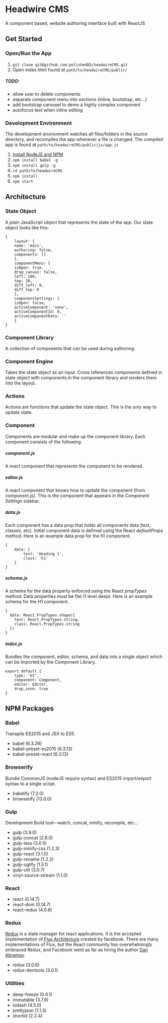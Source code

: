 
# Headwire CMS
A component based, website authoring interface built with ReactJS

## Get Started
### Open/Run the App
1. `git clone git@github.com:polished85/headwireCMS.git`
2. Open index.html found at `path/to/headwireCMS/public/`

##### TODO:
* allow user to delete components
* separate component menu into sections (inline, bootstrap, etc&hellip;)
* add bootstrap carousel to demo a highly complex component
* autofocus text when inline editing

### Development Environment
The development environment watches all files/folders in the source directory, and recompiles the app whenever a file is changed. The compiled app is found at `path/to/headwireCMS/public/js/app.js`

1. [Install NodeJS and NPM](https://nodejs.org/en/)
2. `npm install babel -g`
3. `npm install gulp -g`
4. `cd path/to/headwireCMS`
5. `npm install`
6. `npm start`

## Architecture
### State Object
A plain JavaScript object that represents the state of the app. Our state object looks like this:
```
{
	layout: {
    name: 'main',
    authoring: false,
    components: []
	},
	componentMenu: {
    isOpen: true, 
    drag_canvas: false, 
    left: 100,
    top: 10, 
    diff_left: 0,
    diff_top: 0  
	},
	componentSettings: {
    isOpen: false,
    activeComponent: 'none',
    activeComponentId: 0,
    activeComponentData: ''
	}
}
```
### Component Library
A collection of components that can be used during authoring.

### Component Engine
Takes the state object as an input. Cross references components defined in state object with components in the component library and renders them into the layout.

### Actions
Actions are functions that update the state object. This is the only way to update state.

### Component
Components are modular and make up the component library. Each component consists of the following:

##### component.js
A react component that represents the component to be rendered.

##### editor.js
A react component that knows how to update the component (from component.js). This is the component that appears in the *Component Settings* sidebar.

##### data.js
Each component has a data prop that holds all components data (text, classes, etc). Initial component data is defined using the React *defaultProps* method. Here is an example data prop for the h1 component.
```
{
	data: }
		text: 'Heading 1',
		class: 'h1'
	}
}
```
##### schema.js
A schema for the data property enforced using the React *propTypes* method. Data properties must be flat (1 level deep). Here is an example schema for the H1 component.
```
{
  data: React.PropTypes.shape({
    text: React.PropTypes.string,
    class: React.PropTypes.string
  })
}
```
##### index.js
Bundles the component, editor, schema, and data into a single object which can be imported by the Component Library.
```
export default {
	type: 'H1',
	component: Component,
	editor: Editor,
	drop_zone: true
}
```

## NPM Packages
### Babel
Transpile ES2015 and JSX to ES5.

* babel (6.3.26)
* babel-preset-es2015 (6.3.13)
* babel-preset-react (6.3.13)

### Browserify
Bundle CommonJS (nodeJS require syntax) and ES2015 import/export syntax to a single script.

* babelify (7.2.0)
* browserify (13.0.0)

### Gulp
Development Build tool&mdash;watch, concat, minify, recompile, etc&hellip;

* gulp (3.9.0)
* gulp-concat (2.6.0)
* gulp-less (3.0.5)
* gulp-minify-css (1.2.3)
* gulp-react (3.1.0)
* gulp-rename (1.2.2)
* gulp-uglify (1.5.1)
* gulp-util (3.0.7)
* vinyl-source-stream (1.1.0)

### React
* react (0.14.7)
* react-dom (0.14.7)
* react-redux (4.0.6)

### Redux
[Redux](http://redux.js.org/) is a state manager for react applications. It is the accepted implementation of [Flux Architecture](https://facebook.github.io/flux/) created by facebook. There are many implementations of Flux, but the React community has overwhelmingly embraced Redux, and Facebook went as far as hiring the author [Dan Abramov](https://github.com/gaearon).

* redux (3.0.6)
* redux-devtools (3.0.1)

### Utilities
* deep-freeze (0.0.1)
* immutable (3.7.6)
* lodash (4.5.0)
* prettyjson (1.1.3)
* shortid (2.2.4)
